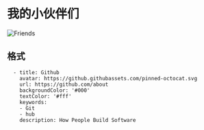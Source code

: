 # 我的小伙伴们

![Friends](https://github.com/MHuiG/friends/workflows/Friends/badge.svg)

## 格式

```
  - title: Github
    avatar: https://github.githubassets.com/pinned-octocat.svg
    url: https://github.com/about
    backgroundColor: '#000'
    textColor: '#fff'
    keywords:
    - Git
    - hub
    description: How People Build Software
```

